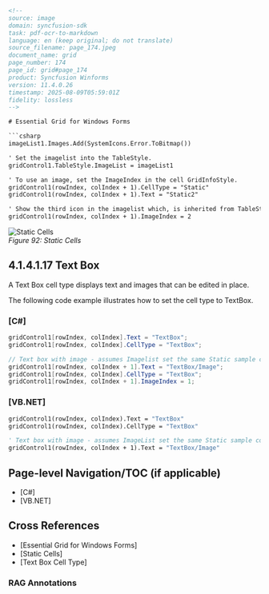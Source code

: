 ```html
<!--
source: image
domain: syncfusion-sdk
task: pdf-ocr-to-markdown
language: en (keep original; do not translate)
source_filename: page_174.jpeg
document_name: grid
page_number: 174
page_id: grid#page_174
product: Syncfusion Winforms
version: 11.4.0.26
timestamp: 2025-08-09T05:59:01Z
fidelity: lossless
-->

# Essential Grid for Windows Forms

```csharp
imageList1.Images.Add(SystemIcons.Error.ToBitmap())

' Set the imagelist into the TableStyle.
gridControl1.TableStyle.ImageList = imageList1

' To use an image, set the ImageIndex in the cell GridInfoStyle.
gridControl1(rowIndex, colIndex + 1).CellType = "Static"
gridControl1(rowIndex, colIndex + 1).Text = "Static2"

' Show the third icon in the imagelist which, is inherited from TableStyle.
gridControl1(rowIndex, colIndex + 1).ImageIndex = 2
```

![Static Cells](https://example.com/static_cells.png)  
*Figure 92: Static Cells*

## 4.1.4.1.17 Text Box

A Text Box cell type displays text and images that can be edited in place.

The following code example illustrates how to set the cell type to TextBox.

### [C#]
```csharp
gridControl1[rowIndex, colIndex].Text = "TextBox";
gridControl1[rowIndex, colIndex].CellType = "TextBox";

// Text box with image - assumes Imagelist set the same Static sample code.
gridControl1[rowIndex, colIndex + 1].Text = "TextBox/Image";
gridControl1[rowIndex, colIndex].CellType = "TextBox";
gridControl1[rowIndex, colIndex + 1].ImageIndex = 1;
```

### [VB.NET]
```vb
gridControl1(rowIndex, colIndex).Text = "TextBox"
gridControl1(rowIndex, colIndex).CellType = "TextBox"

' Text box with image - assumes ImageList set the same Static sample code.
gridControl1(rowIndex, colIndex + 1).Text = "TextBox/Image"
```

## Page-level Navigation/TOC (if applicable)
- [C#]
- [VB.NET]

## Cross References
- [Essential Grid for Windows Forms]
- [Static Cells]
- [Text Box Cell Type]

### RAG Annotations
<!-- tags: [Essential Grid, Windows Forms, Text Box, Static Cells, Control, Property, Method] keywords: [imagelist, tablestyle, celltype, imageindex, textbox, static, image, place] -->

```